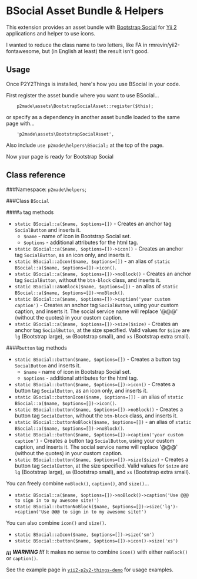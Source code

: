 BSocial Asset Bundle & Helpers
==============================

This extension provides an asset bundle with [Bootstrap Social](http://lipis.github.io/bootstrap-social/)
for [Yii 2](http://www.yiiframework.com/) applications and helper to use icons.

I wanted to reduce the class name to two letters, like FA in rmrevin/yii2-fontawesome, but (in English at least) the result isn't good.

Usage
-----

Once P2Y2Things is installed, here's how you use BSocial in your code.

First register the asset bundle where you want to use BSocial...

```
	p2made\assets\BootstrapSocialAsset::register($this);
```

or specify as a dependency in another asset bundle loaded to the same page with...

```
	'p2made\assets\BootstrapSocialAsset',
```

Also include `use p2made\helpers\BSocial;` at the top of the page.


Now your page is ready for Bootstrap Social

Class reference
---------------

###Namespace: `p2made\helpers`;

###Class `BSocial`

####`a` tag methods

* `static BSocial::a($name, $options=[])` - Creates an anchor tag `SocialButton` and inserts it.
  * `$name` - name of icon in Bootstrap Social set.
  * `$options` - additional attributes for the html tag.
* `static BSocial::a($name, $options=[])->icon()` - Creates an anchor tag `SocialButton`, as an icon only, and inserts it.
* `static BSocial::aIcon($name, $options=[])` - an alias of `static BSocial::a($name, $options=[])->icon()`.
* `static BSocial::a($name, $options=[])->noBlock()` - Creates an anchor tag `SocialButton`, without the `btn-block` class, and inserts it.
* `static BSocial::aNoBlock($name, $options=[])` - an alias of `static BSocial::a($name, $options=[])->noBlock()`.
* `static BSocial::a($name, $options=[])->caption('your custom caption')` - Creates an anchor tag `SocialButton`, using your custom caption, and inserts it. The social service name will replace '@@@' (without the quotes) in your custom caption.
* `static BSocial::a($name, $options=[])->size($size)` - Creates an anchor tag `SocialButton`, at the size specified. Valid values for `$size` are `lg` (Bootstrap large), `sm` (Bootstrap small), and `xs` (Bootstrap extra small).

####`button` tag methods

* `static BSocial::button($name, $options=[])` - Creates a button tag `SocialButton` and inserts it.
  * `$name` - name of icon in Bootstrap Social set.
  * `$options` - additional attributes for the html tag.
* `static BSocial::button($name, $options=[])->icon()` - Creates a button tag `SocialButton`, as an icon only, and inserts it.
* `static BSocial::buttonIcon($name, $options=[])` - an alias of `static BSocial::a($name, $options=[])->icon()`.
* `static BSocial::button($name, $options=[])->noBlock()` - Creates a button tag `SocialButton`, without the `btn-block` class, and inserts it.
* `static BSocial::buttonNoBlock($name, $options=[])` - an alias of `static BSocial::a($name, $options=[])->noBlock()`.
* `static BSocial::button($name, $options=[])->caption('your custom caption')` - Creates a button tag `SocialButton`, using your custom caption, and inserts it. The social service name will replace '@@@' (without the quotes) in your custom caption.
* `static BSocial::button($name, $options=[])->size($size)` - Creates a button tag `SocialButton`, at the size specified. Valid values for `$size` are `lg` (Bootstrap large), `sm` (Bootstrap small), and `xs` (Bootstrap extra small).

You can freely combine `noBlock()`, `caption()`, and `size()`...

* `static BSocial::a($name, $options=[])->noBlock()->caption('Use @@@ to sign in to my awesome site!')`
* `static BSocial::buttonNoBlock($name, $options=[])->size('lg')->caption('Use @@@ to sign in to my awesome site!')`

You can also combine `icon()` and `size()`.

* `static BSocial::aIcon($name, $options=[])->size('sm')`
* `static BSocial::button($name, $options=[])->icon()->size('xs')`

*__¡¡¡ WARNING !!!__* It makes no sense to combine `icon()` with either `noBlock()` or `caption()`.

See the example page in [`yii2-p2y2-things-demo`](https://github.com/p2made/yii2-p2y2-things-demo) for usage examples.


